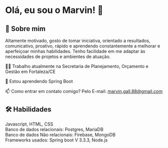 
# Olá, eu sou o Marvin! 👋


## 🚀 Sobre mim
Altamente motivado, gosto de tomar iniciativa, orientado a resultados, comunicativo, proativo, rápido e aprendendo constantemente a melhorar e aperfeiçoar minhas habilidades. Tenho facilidade em me adaptar às necessidades de projetos e ambientes de atuação. 

👩‍💻 Trabalho atualmente na Secretaria de Planejamento, Orçamento e Gestão em Fortaleza/CE

🧠 Estou aprendendo Spring Boot

📫 Como entrar em contato comigo? Pelo E-mail: marvin.gall.88@gmail.com

## 🛠 Habilidades
Javascript, HTML, CSS <br>
Banco de dados relacionais: Postgres, MariaDB <br> 
Banco de dados Não relacionais: Firebase, MongoDB <br>
Frameworks usados: Spring boot V 3.3.3, Node.js


